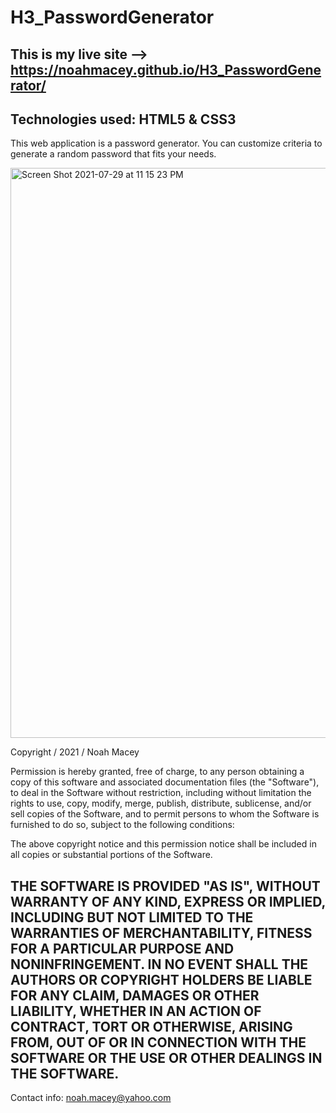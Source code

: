 # H3_PasswordGenerator
This is my live site --> https://noahmacey.github.io/H3_PasswordGenerator/ 
-------------------------------------------------------------------------------------------------------------------------------------------------------------------
Technologies used: HTML5 & CSS3  
-------------------------------------------------------------------------------------------------------------------------------------------------------------------
This web application is a password generator. You can customize criteria to generate a random password that fits your needs.

<img width="912" alt="Screen Shot 2021-07-29 at 11 15 23 PM" src="https://user-images.githubusercontent.com/84681054/127594655-45342e74-a362-405a-aa8a-06a02955eef6.png">

Copyright / 2021 / Noah Macey  

Permission is hereby granted, free of charge, to any person obtaining a copy of this software and associated documentation files (the "Software"), to deal in the Software without restriction, including without limitation the rights to use, copy, modify, merge, publish, distribute, sublicense, and/or sell copies of the Software, and to permit persons to whom the Software is furnished to do so, subject to the following conditions:

The above copyright notice and this permission notice shall be included in all copies or substantial portions of the Software.

THE SOFTWARE IS PROVIDED "AS IS", WITHOUT WARRANTY OF ANY KIND, EXPRESS OR IMPLIED, INCLUDING BUT NOT LIMITED TO THE WARRANTIES OF MERCHANTABILITY, FITNESS FOR A PARTICULAR PURPOSE AND NONINFRINGEMENT. IN NO EVENT SHALL THE AUTHORS OR COPYRIGHT HOLDERS BE LIABLE FOR ANY CLAIM, DAMAGES OR OTHER LIABILITY, WHETHER IN AN ACTION OF CONTRACT, TORT OR OTHERWISE, ARISING FROM, OUT OF OR IN CONNECTION WITH THE SOFTWARE OR THE USE OR OTHER DEALINGS IN THE SOFTWARE.
-------------------------------------------------------------------------------------------------------------------------------------------------------------------
Contact info: noah.macey@yahoo.com 
